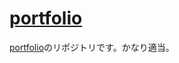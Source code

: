 # [portfolio](https://atotti.github.io/portfolio/)
[portfolio](https://atotti.github.io/portfolio/)のリポジトリです。かなり適当。
